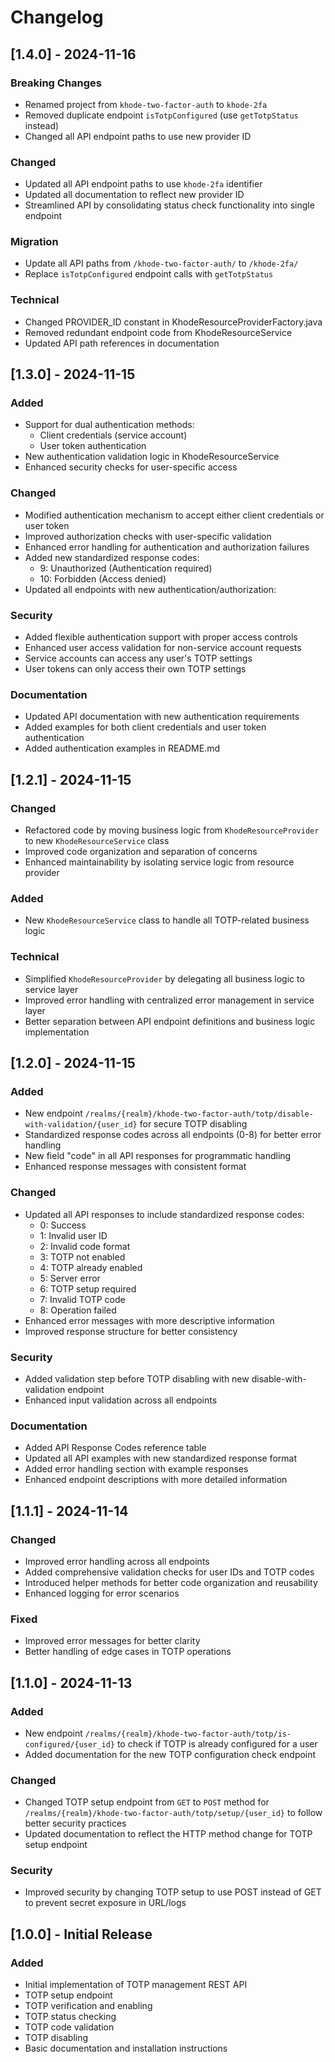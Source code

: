 # Changelog

## [1.4.0] - 2024-11-16

### Breaking Changes
- Renamed project from `khode-two-factor-auth` to `khode-2fa`
- Removed duplicate endpoint `isTotpConfigured` (use `getTotpStatus` instead)
- Changed all API endpoint paths to use new provider ID

### Changed
- Updated all API endpoint paths to use `khode-2fa` identifier
- Updated all documentation to reflect new provider ID
- Streamlined API by consolidating status check functionality into single endpoint

### Migration
- Update all API paths from `/khode-two-factor-auth/` to `/khode-2fa/`
- Replace `isTotpConfigured` endpoint calls with `getTotpStatus`

### Technical
- Changed PROVIDER_ID constant in KhodeResourceProviderFactory.java
- Removed redundant endpoint code from KhodeResourceService
- Updated API path references in documentation


## [1.3.0] - 2024-11-15

### Added
- Support for dual authentication methods:
  - Client credentials (service account)
  - User token authentication
- New authentication validation logic in KhodeResourceService
- Enhanced security checks for user-specific access

### Changed
- Modified authentication mechanism to accept either client credentials or user token
- Improved authorization checks with user-specific validation
- Enhanced error handling for authentication and authorization failures
- Added new standardized response codes:
  - 9: Unauthorized (Authentication required)
  - 10: Forbidden (Access denied)
- Updated all endpoints with new authentication/authorization:

### Security
- Added flexible authentication support with proper access controls
- Enhanced user access validation for non-service account requests
- Service accounts can access any user's TOTP settings
- User tokens can only access their own TOTP settings

### Documentation
- Updated API documentation with new authentication requirements
- Added examples for both client credentials and user token authentication
- Added authentication examples in README.md


## [1.2.1] - 2024-11-15

### Changed
- Refactored code by moving business logic from `KhodeResourceProvider` to new `KhodeResourceService` class
- Improved code organization and separation of concerns
- Enhanced maintainability by isolating service logic from resource provider

### Added
- New `KhodeResourceService` class to handle all TOTP-related business logic

### Technical
- Simplified `KhodeResourceProvider` by delegating all business logic to service layer
- Improved error handling with centralized error management in service layer
- Better separation between API endpoint definitions and business logic implementation

## [1.2.0] - 2024-11-15

### Added
- New endpoint `/realms/{realm}/khode-two-factor-auth/totp/disable-with-validation/{user_id}` for secure TOTP disabling
- Standardized response codes across all endpoints (0-8) for better error handling
- New field "code" in all API responses for programmatic handling
- Enhanced response messages with consistent format

### Changed
- Updated all API responses to include standardized response codes:
  - 0: Success
  - 1: Invalid user ID
  - 2: Invalid code format
  - 3: TOTP not enabled
  - 4: TOTP already enabled
  - 5: Server error
  - 6: TOTP setup required
  - 7: Invalid TOTP code
  - 8: Operation failed
- Enhanced error messages with more descriptive information
- Improved response structure for better consistency

### Security
- Added validation step before TOTP disabling with new disable-with-validation endpoint
- Enhanced input validation across all endpoints

### Documentation
- Added API Response Codes reference table
- Updated all API examples with new standardized response format
- Added error handling section with example responses
- Enhanced endpoint descriptions with more detailed information

## [1.1.1] - 2024-11-14

### Changed
- Improved error handling across all endpoints
- Added comprehensive validation checks for user IDs and TOTP codes
- Introduced helper methods for better code organization and reusability
- Enhanced logging for error scenarios

### Fixed
- Improved error messages for better clarity
- Better handling of edge cases in TOTP operations

## [1.1.0] - 2024-11-13

### Added
- New endpoint `/realms/{realm}/khode-two-factor-auth/totp/is-configured/{user_id}` to check if TOTP is already configured for a user
- Added documentation for the new TOTP configuration check endpoint

### Changed
- Changed TOTP setup endpoint from `GET` to `POST` method for `/realms/{realm}/khode-two-factor-auth/totp/setup/{user_id}` to follow better security practices
- Updated documentation to reflect the HTTP method change for TOTP setup endpoint

### Security
- Improved security by changing TOTP setup to use POST instead of GET to prevent secret exposure in URL/logs

## [1.0.0] - Initial Release

### Added
- Initial implementation of TOTP management REST API
- TOTP setup endpoint
- TOTP verification and enabling
- TOTP status checking
- TOTP code validation
- TOTP disabling
- Basic documentation and installation instructions